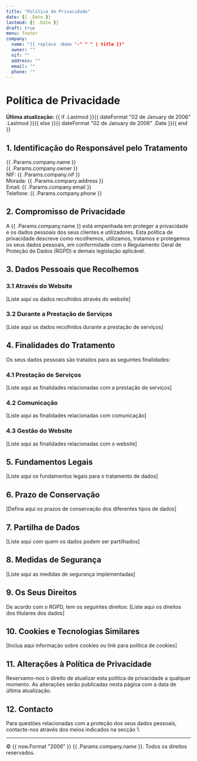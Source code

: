 ```yaml
---
title: "Política de Privacidade"
date: {{ .Date }}
lastmod: {{ .Date }}
draft: true
menu: footer
company:
  name: "{{ replace .Name "-" " " | title }}"
  owner: ""
  nif: ""
  address: ""
  email: ""
  phone: ""
---
```


# Política de Privacidade

**Última atualização:** {{ if .Lastmod }}{{ dateFormat "02 de January de 2006" .Lastmod }}{{ else }}{{ dateFormat "02 de January de 2006" .Date }}{{ end }}

## 1. Identificação do Responsável pelo Tratamento

{{ .Params.company.name }}  
{{ .Params.company.owner }}  
NIF: {{ .Params.company.nif }}  
Morada: {{ .Params.company.address }}  
Email: {{ .Params.company.email }}  
Telefone: {{ .Params.company.phone }}

## 2. Compromisso de Privacidade

A {{ .Params.company.name }} está empenhada em proteger a privacidade e os dados pessoais dos seus clientes e utilizadores. Esta política de privacidade descreve como recolhemos, utilizamos, tratamos e protegemos os seus dados pessoais, em conformidade com o Regulamento Geral de Proteção de Dados (RGPD) e demais legislação aplicável.

## 3. Dados Pessoais que Recolhemos

### 3.1 Através do Website
[Liste aqui os dados recolhidos através do website]

### 3.2 Durante a Prestação de Serviços
[Liste aqui os dados recolhidos durante a prestação de serviços]

## 4. Finalidades do Tratamento

Os seus dados pessoais são tratados para as seguintes finalidades:

### 4.1 Prestação de Serviços
[Liste aqui as finalidades relacionadas com a prestação de serviços]

### 4.2 Comunicação
[Liste aqui as finalidades relacionadas com comunicação]

### 4.3 Gestão do Website
[Liste aqui as finalidades relacionadas com o website]

## 5. Fundamentos Legais

[Liste aqui os fundamentos legais para o tratamento de dados]

## 6. Prazo de Conservação

[Defina aqui os prazos de conservação dos diferentes tipos de dados]

## 7. Partilha de Dados

[Liste aqui com quem os dados podem ser partilhados]

## 8. Medidas de Segurança

[Liste aqui as medidas de segurança implementadas]

## 9. Os Seus Direitos

De acordo com o RGPD, tem os seguintes direitos:
[Liste aqui os direitos dos titulares dos dados]

## 10. Cookies e Tecnologias Similares

[Inclua aqui informação sobre cookies ou link para política de cookies]

## 11. Alterações à Política de Privacidade

Reservamo-nos o direito de atualizar esta política de privacidade a qualquer momento. As alterações serão publicadas nesta página com a data de última atualização.

## 12. Contacto

Para questões relacionadas com a proteção dos seus dados pessoais, contacte-nos através dos meios indicados na secção 1.

---

© {{ now.Format "2006" }} {{ .Params.company.name }}. Todos os direitos reservados.